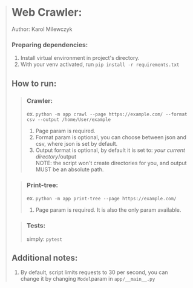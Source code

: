 ># Web Crawler:
>Author: Karol Milewczyk
>
>### Preparing dependencies:
>
>1) Install virtual environment in project's directory.
>2) With your venv activated, run `pip install -r requirements.txt`
>
>## How to run:
>
>>### Crawler:
>>ex. `python -m app crawl --page https://example.com/ --format csv --output /home/User/example`
>>1) Page param is required.
>>2) Format param is optional, you can choose between json and csv, where json is set by default.
>>3) Output format is optional, by default it is set to: *your current directory*/output
>><br>NOTE: the script won't create directories for you, and output MUST be an absolute path.
> 
>>### Print-tree:
>>ex. `python -m app print-tree --page https://example.com/`
>>1) Page param is required. It is also the only param available.
>
>>### Tests:
>>simply: `pytest`
> 
> ## Additional notes:
> 
> 1) By default, script limits requests to 30 per second, you can change it by changing `Model`param in `app/__main__.py`
